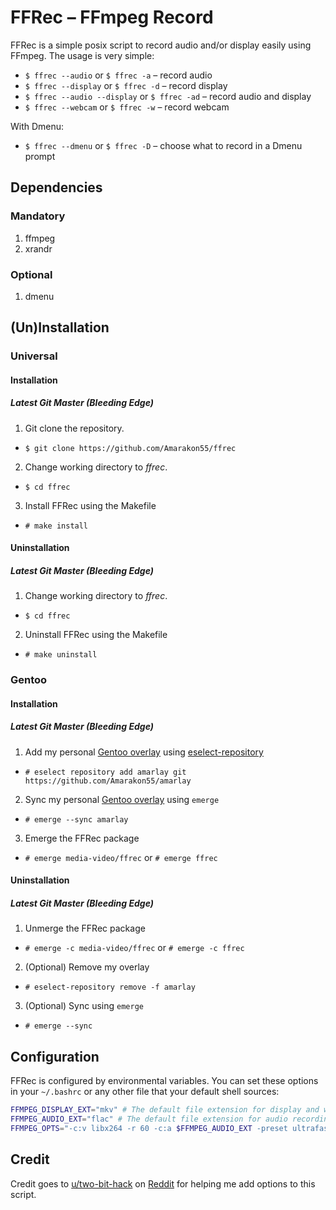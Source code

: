 # FFRec – FFmpeg Record

FFRec is a simple posix script to record audio and/or display easily using FFmpeg.
The usage is very simple:
* `$ ffrec --audio` or `$ ffrec -a` – record audio
* `$ ffrec --display` or `$ ffrec -d` – record display
* `$ ffrec --audio --display` or `$ ffrec -ad` – record audio and display
* `$ ffrec --webcam` or `$ ffrec -w` – record webcam

With Dmenu:
* `$ ffrec --dmenu` or `$ ffrec -D` – choose what to record in a Dmenu prompt

## Dependencies
### Mandatory
1. ffmpeg
1. xrandr
### Optional
1. dmenu

## (Un)Installation
### Universal
#### Installation
##### Latest Git Master (Bleeding Edge)
1. Git clone the repository.
* `$ git clone https://github.com/Amarakon55/ffrec`
2. Change working directory to *ffrec*.
* `$ cd ffrec`
3. Install FFRec using the Makefile
* `# make install`
#### Uninstallation
##### Latest Git Master (Bleeding Edge)
1. Change working directory to *ffrec*.
* `$ cd ffrec`
2. Uninstall FFRec using the Makefile
* `# make uninstall`

### Gentoo
#### Installation
##### Latest Git Master (Bleeding Edge)
1. Add my personal [Gentoo overlay](https://github.com/Amarakon55/amarlay) using [eselect-repository](https://packages.gentoo.org/packages/app-eselect/eselect-repository)
* `# eselect repository add amarlay git https://github.com/Amarakon55/amarlay`
2. Sync my personal [Gentoo overlay](https://github.com/Amarakon55/amarlay) using `emerge`
* `# emerge --sync amarlay`
3. Emerge the FFRec package
* `# emerge media-video/ffrec` or `# emerge ffrec`
#### Uninstallation
##### Latest Git Master (Bleeding Edge)
1. Unmerge the FFRec package
* `# emerge -c media-video/ffrec` or `# emerge -c ffrec`
2. (Optional) Remove my overlay
* `# eselect-repository remove -f amarlay`
3. (Optional) Sync using `emerge`
* `# emerge --sync`

## Configuration

FFRec is configured by environmental variables.
You can set these options in your `~/.bashrc` or any other file that your default shell sources:

```sh
FFMPEG_DISPLAY_EXT="mkv" # The default file extension for display and webcam recording
FFMPEG_AUDIO_EXT="flac" # The default file extension for audio recording
FFMPEG_OPTS="-c:v libx264 -r 60 -c:a $FFMPEG_AUDIO_EXT -preset ultrafast" # The default options to pass to FFmpeg
```

## Credit

Credit goes to [u/two-bit-hack](https://www.reddit.com/user/two-bit-hack/) on [Reddit](https://reddit.com) for helping me add options to this script.
